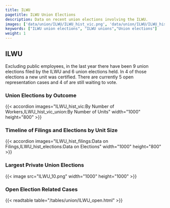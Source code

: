 ```yaml
---
title: ILWU
pagetitle: ILWU Union Elections
description: Data on recent union elections involving the ILWU.
images: ['data/union/ILWU/ILWU_hist_vic.png', 'data/union/ILWU/ILWU_hist_size.png', 'data/union/ILWU/ILWU_10.png']
keywords: ["ILWU union elections", "ILWU unions","Union elections"]
weight: 1
---
```

##  ILWU

Excluding public employees, in the last year there have been 9 union elections filed by the ILWU and 6 union elections held. In 4 of those elections a new unit was certified. There are currently 5 open representation cases and 4 of are still waiting to vote.

### Union Elections by Outcome
{{< accordion images="ILWU_hist_vic:By Number of Workers,ILWU_hist_vic_union:By Number of Units" width="1000" height="800" >}}

### Timeline of Filings and Elections by Unit Size
{{< accordion images="ILWU_hist_filings:Data on Filings,ILWU_hist_elections:Data on Elections" width="1000" height="800" >}}

### Largest Private Union Elections
{{< image src="ILWU_10.png" width="1000" height="1000"  >}}

### Open Election Related Cases
{{< readtable table="/tables/union/ILWU_open.html" >}}

